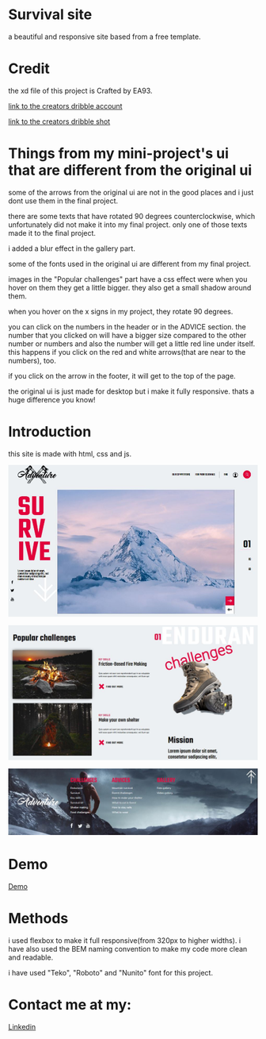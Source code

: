 
# Survival site

a beautiful and responsive site based from a free template.

# Credit
the xd file of this project is Crafted by EA93.

[link to the creators dribble account](https://dribbble.com/euroart93)

[link to the creators dribble shot](https://dribbble.com/shots/13451758-Freebie-Time-Survival-FREE-XD-Template)

# Things from my mini-project's ui that are different from the original ui

some of the arrows from the original ui are not in the good places and i just dont use them in the final project.

there are some texts that have rotated 90 degrees counterclockwise, which unfortunately did not make it into my final project. only one of those texts made it to the final project.

i added a blur effect in the gallery part.

some of the fonts used in the original ui are different from my final project.

images in the "Popular challenges" part have a css effect were when you hover on them they get a little bigger. they also get a small shadow around them.

when you hover on the x signs in my project, they rotate 90 degrees.

you can click on the numbers in the header or in the ADVICE section. the number that you clicked on will have a bigger size compared to the other number or numbers and also the number will get a little red line under itself. this happens if you click on the red and white arrows(that are near to the numbers), too.

if you click on the arrow in the footer, it will get to the top of the page.

the original ui is just made for desktop but i make it fully responsive. thats a huge difference you know!

# Introduction

this site is made with html, css and js.

![App Screenshot](https://github.com/Dreamer474747/Dreamer474747.github.io/blob/main/survival/header.JPG?raw=true)

![App Screenshot](https://github.com/Dreamer474747/Dreamer474747.github.io/blob/main/survival/main-1.JPG?raw=true)

![App Screenshot](https://github.com/Dreamer474747/Dreamer474747.github.io/blob/main/survival/footer.JPG?raw=true)

# Demo
[Demo](https://dreamer474747.github.io/survival/)

# Methods

i used flexbox to make it full responsive(from 320px to higher widths). i have also used the BEM naming convention to make my code more clean and readable.

i have used "Teko", "Roboto" and "Nunito" font for this project.

# Contact me at my: 

[Linkedin](https://linkedin.com/in/mobin-taataghi)

